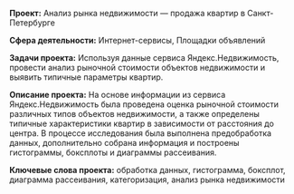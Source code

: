 **Проект:** Анализ рынка недвижимости — продажа квартир в Санкт-Петербурге

**Сфера деятельности:** Интернет-сервисы, Площадки объявлений

**Задачи проекта:** Используя данные сервиса Яндекс.Недвижимость, провести анализ рыночной стоимости объектов недвижимости и выявить типичные параметры квартир.

**Описание проекта:** На основе информации из сервиса Яндекс.Недвижимость была проведена оценка рыночной стоимости различных типов объектов недвижимости, а также определены типичные характеристики квартир в зависимости от расстояния до центра. В процессе исследования была выполнена предобработка данных, дополнительно собрана информация и построены гистограммы, боксплоты и диаграммы рассеивания.

**Ключевые слова проекта:** обработка данных, гистограмма, боксплот, диаграмма рассеивания, категоризация, анализ рынка недвижимости
